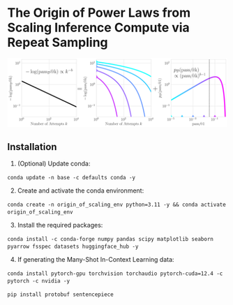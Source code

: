 # The Origin of Power Laws from Scaling Inference Compute via Repeat Sampling

![combined_statistical_plots.png](notebooks/90_schematic_attempt_1/results/combined_statistical_plots.png)

## Installation

1. (Optional) Update conda:

`conda update -n base -c defaults conda -y`

2. Create and activate the conda environment:

`conda create -n origin_of_scaling_env python=3.11 -y && conda activate origin_of_scaling_env`

3. Install the required packages:

`conda install -c conda-forge numpy pandas scipy matplotlib seaborn pyarrow fsspec datasets huggingface_hub -y`

4. If generating the Many-Shot In-Context Learning data:

`conda install pytorch-gpu torchvision torchaudio pytorch-cuda=12.4 -c pytorch -c nvidia -y`

`pip install protobuf sentencepiece`
